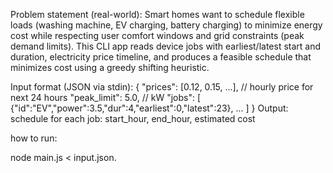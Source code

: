 Problem statement (real-world):
Smart homes want to schedule flexible loads (washing machine, EV charging, battery charging) to minimize
energy cost while respecting user comfort windows and grid constraints (peak demand limits). This CLI app
reads device jobs with earliest/latest start and duration, electricity price timeline, and produces a feasible schedule that minimizes cost using a greedy shifting heuristic.

Input format (JSON via stdin): {
  "prices": [0.12, 0.15, ...], // hourly price for next 24 hours
  "peak_limit": 5.0, // kW
  "jobs": [ {"id":"EV","power":3.5,"dur":4,"earliest":0,"latest":23}, ... ]
}
Output: schedule for each job: start_hour, end_hour, estimated cost

how to run:

node main.js < input.json.
